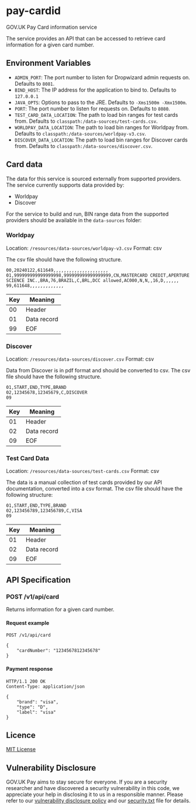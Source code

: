 # pay-cardid

GOV.UK Pay Card information service

The service provides an API that can be accessed to retrieve card information for a given card number.

## Environment Variables

- `ADMIN_PORT`: The port number to listen for Dropwizard admin requests on. Defaults to `8081`.
- `BIND_HOST`: The IP address for the application to bind to. Defaults to `127.0.0.1`
- `JAVA_OPTS`: Options to pass to the JRE. Defaults to `-Xms1500m -Xmx1500m`.
- `PORT`: The port number to listen for requests on. Defaults to `8080`.
- `TEST_CARD_DATA_LOCATION`: The path to load bin ranges for test cards from. Defaults
  to `classpath:/data-sources/test-cards.csv`.
- `WORLDPAY_DATA_LOCATION`: The path to load bin ranges for Worldpay from. Defaults
  to `classpath:/data-sources/worldpay-v3.csv`.
- `DISCOVER_DATA_LOCATION`: The path to load bin ranges for Discover cards from. Defaults
  to `classpath:/data-sources/discover.csv`.

## Card data

The data for this service is sourced externally from supported providers.
The service currently supports data provided by:

- Worldpay
- Discover

For the service to build and run, BIN range data from the supported providers should be available in the `data-sources`
folder:

### Worldpay

Location: `/resources/data-sources/worldpay-v3.csv`
Format: csv

The csv file should have the following structure.

    00,20240122,611649,,,,,,,,,,,,,,,,,,,,,
    01,999999999999999998,999999999999999999,CN,MASTERCARD CREDIT,APERTURE SCIENCE INC.,BRA,76,BRAZIL,C,BRL,DCC allowed,AC000,N,N,,16,D,,,,,,
    99,611648,,,,,,,,,,,,,

| Key | Meaning     |
|-----|-------------|
| 00  | Header      |
| 01  | Data record |
| 99  | EOF         |

### Discover

Location: `/resources/data-sources/discover.csv`
Format: csv

Data from Discover is in pdf format and should be converted to csv. The csv file should have the following structure.

    01,START,END,TYPE,BRAND
    02,12345678,12345679,C,DISCOVER
    09

| Key | Meaning     |
|-----|-------------|
| 01  | Header      |
| 02  | Data record |
| 09  | EOF         |

### Test Card Data

Location: `/resources/data-sources/test-cards.csv`
Format: csv

The data is a manual collection of test cards provided by our API documentation, converted into a csv format. The csv
file should have the following structure:

    01,START,END,TYPE,BRAND
    02,123456789,123456789,C,VISA
    09

| Key | Meaning     |
|-----|-------------|
| 01  | Header      |
| 02  | Data record |
| 09  | EOF         |

## API Specification

### POST /v1/api/card

Returns information for a given card number.

#### Request example

    POST /v1/api/card

    {
        "cardNumber": "1234567812345678"
    }

#### Payment response

    HTTP/1.1 200 OK
    Content-Type: application/json

    {
        "brand": "visa",
        "type": "D",
        "label": "visa"
    }

## Licence

[MIT License](LICENSE)

## Vulnerability Disclosure

GOV.UK Pay aims to stay secure for everyone. If you are a security researcher and have discovered a security
vulnerability in this code, we appreciate your help in disclosing it to us in a responsible manner. Please refer to
our [vulnerability disclosure policy](https://www.gov.uk/help/report-vulnerability) and
our [security.txt](https://vdp.cabinetoffice.gov.uk/.well-known/security.txt) file for details.
